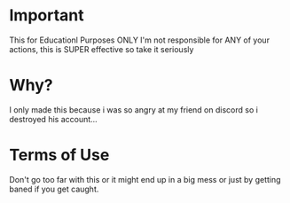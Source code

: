 # Important
This for Educationl Purposes ONLY
I'm not responsible for ANY of your actions, this is SUPER effective so take it seriously



# Why?
I only made this because i was so angry at my friend on discord so i destroyed his account... 

# Terms of Use
Don't go too far with this or it might end up in a big mess or just by getting baned if you get caught.
